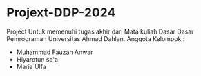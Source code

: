 # Projext-DDP-2024

Project Untuk memenuhi tugas akhir dari Mata kuliah Dasar Dasar Pemrograman Universitas Ahmad Dahlan.
Anggota Kelompok :
- Muhammad Fauzan Anwar
- Hiyarotun sa'a
- Maria Ulfa
